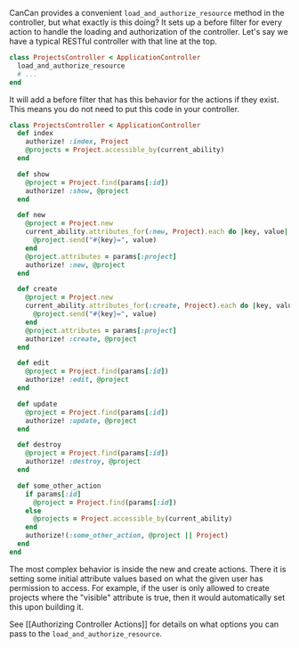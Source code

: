 CanCan provides a convenient `load_and_authorize_resource` method in the controller, but what exactly is this doing? It sets up a before filter for every action to handle the loading and authorization of the controller. Let's say we have a typical RESTful controller with that line at the top.

```ruby
class ProjectsController < ApplicationController
  load_and_authorize_resource
  # ...
end
```

It will add a before filter that has this behavior for the actions if they exist. This means you do not need to put this code in your controller.

```ruby
class ProjectsController < ApplicationController
  def index
    authorize! :index, Project
    @projects = Project.accessible_by(current_ability)
  end

  def show
    @project = Project.find(params[:id])
    authorize! :show, @project
  end

  def new
    @project = Project.new
    current_ability.attributes_for(:new, Project).each do |key, value|
      @project.send("#{key}=", value)
    end
    @project.attributes = params[:project]
    authorize! :new, @project
  end

  def create
    @project = Project.new
    current_ability.attributes_for(:create, Project).each do |key, value|
      @project.send("#{key}=", value)
    end
    @project.attributes = params[:project]
    authorize! :create, @project
  end

  def edit
    @project = Project.find(params[:id])
    authorize! :edit, @project
  end

  def update
    @project = Project.find(params[:id])
    authorize! :update, @project
  end

  def destroy
    @project = Project.find(params[:id])
    authorize! :destroy, @project
  end

  def some_other_action
    if params[:id]
      @project = Project.find(params[:id])
    else
      @projects = Project.accessible_by(current_ability)
    end
    authorize!(:some_other_action, @project || Project)
  end
end
```

The most complex behavior is inside the new and create actions. There it is setting some initial attribute values based on what the given user has permission to access. For example, if the user is only allowed to create projects where the "visible" attribute is true, then it would automatically set this upon building it.

See [[Authorizing Controller Actions]] for details on what options you can pass to the `load_and_authorize_resource`.